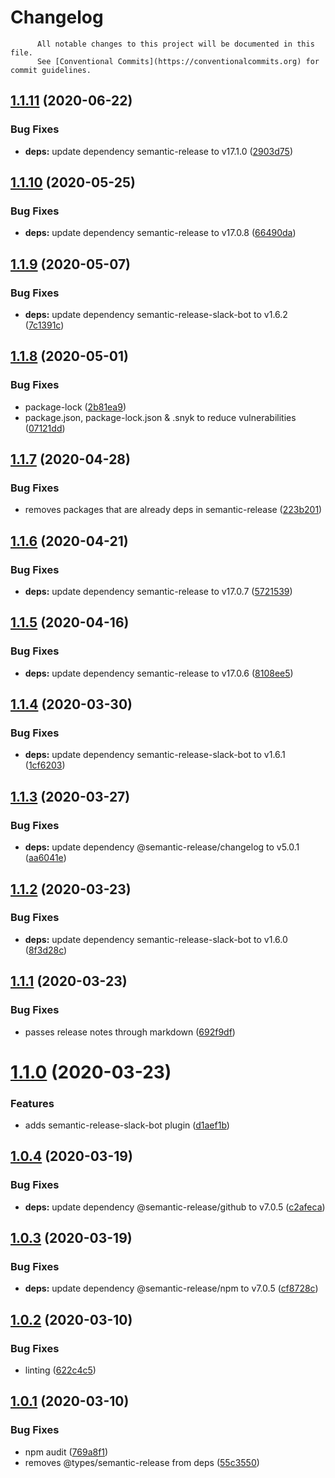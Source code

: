 # Changelog

          All notable changes to this project will be documented in this file.
          See [Conventional Commits](https://conventionalcommits.org) for commit guidelines.

## [1.1.11](https://github.com/ScaleLeap/semantic-release-config/compare/v1.1.10...v1.1.11) (2020-06-22)


### Bug Fixes

* **deps:** update dependency semantic-release to v17.1.0 ([2903d75](https://github.com/ScaleLeap/semantic-release-config/commit/2903d75ec13bdeb06c48fcfa23ada4aa260294df))

## [1.1.10](https://github.com/ScaleLeap/semantic-release-config/compare/v1.1.9...v1.1.10) (2020-05-25)


### Bug Fixes

* **deps:** update dependency semantic-release to v17.0.8 ([66490da](https://github.com/ScaleLeap/semantic-release-config/commit/66490da10f29e7a6949eb0fd5b34ed73d25b2160))

## [1.1.9](https://github.com/ScaleLeap/semantic-release-config/compare/v1.1.8...v1.1.9) (2020-05-07)


### Bug Fixes

* **deps:** update dependency semantic-release-slack-bot to v1.6.2 ([7c1391c](https://github.com/ScaleLeap/semantic-release-config/commit/7c1391cc5b5b116879fc441230fbd3863143be1c))

## [1.1.8](https://github.com/ScaleLeap/semantic-release-config/compare/v1.1.7...v1.1.8) (2020-05-01)


### Bug Fixes

* package-lock ([2b81ea9](https://github.com/ScaleLeap/semantic-release-config/commit/2b81ea9e2a52935dd5bdc6f85b64ac9bd1d18109))
* package.json, package-lock.json & .snyk to reduce vulnerabilities ([07121dd](https://github.com/ScaleLeap/semantic-release-config/commit/07121dd3f82fae145f282f31dabc80b09a6f2743))

## [1.1.7](https://github.com/ScaleLeap/semantic-release-config/compare/v1.1.6...v1.1.7) (2020-04-28)


### Bug Fixes

* removes packages that are already deps in semantic-release ([223b201](https://github.com/ScaleLeap/semantic-release-config/commit/223b201dee578da45a5e496eb1fdf5e56db9f319))

## [1.1.6](https://github.com/ScaleLeap/semantic-release-config/compare/v1.1.5...v1.1.6) (2020-04-21)


### Bug Fixes

* **deps:** update dependency semantic-release to v17.0.7 ([5721539](https://github.com/ScaleLeap/semantic-release-config/commit/5721539e7bc30252e83537285266474f133865b1))

## [1.1.5](https://github.com/ScaleLeap/semantic-release-config/compare/v1.1.4...v1.1.5) (2020-04-16)


### Bug Fixes

* **deps:** update dependency semantic-release to v17.0.6 ([8108ee5](https://github.com/ScaleLeap/semantic-release-config/commit/8108ee5f843af1bc710820e100842b06a47cd3ad))

## [1.1.4](https://github.com/ScaleLeap/semantic-release-config/compare/v1.1.3...v1.1.4) (2020-03-30)


### Bug Fixes

* **deps:** update dependency semantic-release-slack-bot to v1.6.1 ([1cf6203](https://github.com/ScaleLeap/semantic-release-config/commit/1cf620306b26e514a3803b1992d3975674cd7c39))

## [1.1.3](https://github.com/ScaleLeap/semantic-release-config/compare/v1.1.2...v1.1.3) (2020-03-27)


### Bug Fixes

* **deps:** update dependency @semantic-release/changelog to v5.0.1 ([aa6041e](https://github.com/ScaleLeap/semantic-release-config/commit/aa6041eba6334912c32c81497518b393917331d5))

## [1.1.2](https://github.com/ScaleLeap/semantic-release-config/compare/v1.1.1...v1.1.2) (2020-03-23)


### Bug Fixes

* **deps:** update dependency semantic-release-slack-bot to v1.6.0 ([8f3d28c](https://github.com/ScaleLeap/semantic-release-config/commit/8f3d28c78817b6cc76e700728cc50445d9302d32))

## [1.1.1](https://github.com/ScaleLeap/semantic-release-config/compare/v1.1.0...v1.1.1) (2020-03-23)


### Bug Fixes

* passes release notes through markdown ([692f9df](https://github.com/ScaleLeap/semantic-release-config/commit/692f9df29d7757600c4bf5c624e1b846b767706b))

# [1.1.0](https://github.com/ScaleLeap/semantic-release-config/compare/v1.0.4...v1.1.0) (2020-03-23)


### Features

* adds semantic-release-slack-bot plugin ([d1aef1b](https://github.com/ScaleLeap/semantic-release-config/commit/d1aef1b957144305f215a424d316c68e724b39e9))

## [1.0.4](https://github.com/ScaleLeap/semantic-release-config/compare/v1.0.3...v1.0.4) (2020-03-19)


### Bug Fixes

* **deps:** update dependency @semantic-release/github to v7.0.5 ([c2afeca](https://github.com/ScaleLeap/semantic-release-config/commit/c2afecaac504f2448b410c9aafb35c8802628f25))

## [1.0.3](https://github.com/ScaleLeap/semantic-release-config/compare/v1.0.2...v1.0.3) (2020-03-19)


### Bug Fixes

* **deps:** update dependency @semantic-release/npm to v7.0.5 ([cf8728c](https://github.com/ScaleLeap/semantic-release-config/commit/cf8728c61c65b37d1ec740869909a74dda722f62))

## [1.0.2](https://github.com/ScaleLeap/semantic-release-config/compare/v1.0.1...v1.0.2) (2020-03-10)


### Bug Fixes

* linting ([622c4c5](https://github.com/ScaleLeap/semantic-release-config/commit/622c4c56894bab8ac4731e9e113e50a14a5d0b5f))

## [1.0.1](https://github.com/ScaleLeap/semantic-release-config/compare/v1.0.0...v1.0.1) (2020-03-10)


### Bug Fixes

* npm audit ([769a8f1](https://github.com/ScaleLeap/semantic-release-config/commit/769a8f13083f89c7647ff5c3186e00fca37a6b75))
* removes @types/semantic-release from deps ([55c3550](https://github.com/ScaleLeap/semantic-release-config/commit/55c3550871eb525fe6a48111f4da0c6e9c8d784a))
